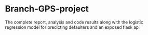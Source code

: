# Branch-GPS-project
The complete report, analysis and code results along with the logistic regression model for predicting defaulters and an exposed flask api
